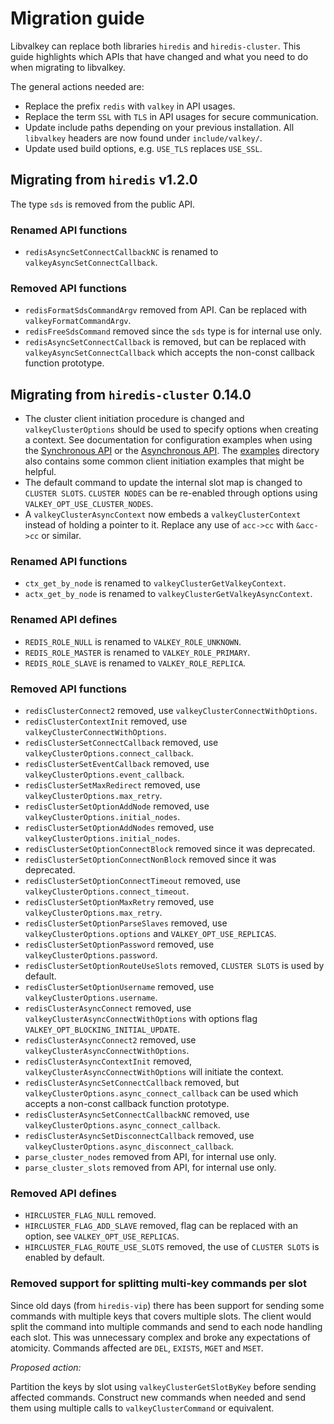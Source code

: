 # Migration guide

Libvalkey can replace both libraries `hiredis` and `hiredis-cluster`.
This guide highlights which APIs that have changed and what you need to do when migrating to libvalkey.

The general actions needed are:

* Replace the prefix `redis` with `valkey` in API usages.
* Replace the term `SSL` with `TLS` in API usages for secure communication.
* Update include paths depending on your previous installation.
  All `libvalkey` headers are now found under `include/valkey/`.
* Update used build options, e.g. `USE_TLS` replaces `USE_SSL`.

## Migrating from `hiredis` v1.2.0

The type `sds` is removed from the public API.

### Renamed API functions

* `redisAsyncSetConnectCallbackNC` is renamed to `valkeyAsyncSetConnectCallback`.

### Removed API functions

* `redisFormatSdsCommandArgv` removed from API. Can be replaced with `valkeyFormatCommandArgv`.
* `redisFreeSdsCommand` removed since the `sds` type is for internal use only.
* `redisAsyncSetConnectCallback` is removed, but can be replaced with `valkeyAsyncSetConnectCallback` which accepts the non-const callback function prototype.

## Migrating from `hiredis-cluster` 0.14.0

* The cluster client initiation procedure is changed and `valkeyClusterOptions`
  should be used to specify options when creating a context.
  See documentation for configuration examples when using the
  [Synchronous API](cluster.md#synchronous-api) or the
  [Asynchronous API](cluster.md#asynchronous-api).
  The [examples](../examples/) directory also contains some common client
  initiation examples that might be helpful.
* The default command to update the internal slot map is changed to `CLUSTER SLOTS`.
  `CLUSTER NODES` can be re-enabled through options using `VALKEY_OPT_USE_CLUSTER_NODES`.
* A `valkeyClusterAsyncContext` now embeds a `valkeyClusterContext` instead of
  holding a pointer to it. Replace any use of `acc->cc` with `&acc->cc` or similar.

### Renamed API functions

* `ctx_get_by_node` is renamed to `valkeyClusterGetValkeyContext`.
* `actx_get_by_node` is renamed to `valkeyClusterGetValkeyAsyncContext`.

### Renamed API defines

* `REDIS_ROLE_NULL` is renamed to `VALKEY_ROLE_UNKNOWN`.
* `REDIS_ROLE_MASTER` is renamed to `VALKEY_ROLE_PRIMARY`.
* `REDIS_ROLE_SLAVE` is renamed to `VALKEY_ROLE_REPLICA`.

### Removed API functions

* `redisClusterConnect2` removed, use `valkeyClusterConnectWithOptions`.
* `redisClusterContextInit` removed, use `valkeyClusterConnectWithOptions`.
* `redisClusterSetConnectCallback` removed, use `valkeyClusterOptions.connect_callback`.
* `redisClusterSetEventCallback` removed, use `valkeyClusterOptions.event_callback`.
* `redisClusterSetMaxRedirect` removed, use `valkeyClusterOptions.max_retry`.
* `redisClusterSetOptionAddNode` removed, use `valkeyClusterOptions.initial_nodes`.
* `redisClusterSetOptionAddNodes` removed, use `valkeyClusterOptions.initial_nodes`.
* `redisClusterSetOptionConnectBlock` removed since it was deprecated.
* `redisClusterSetOptionConnectNonBlock` removed since it was deprecated.
* `redisClusterSetOptionConnectTimeout` removed, use `valkeyClusterOptions.connect_timeout`.
* `redisClusterSetOptionMaxRetry` removed, use `valkeyClusterOptions.max_retry`.
* `redisClusterSetOptionParseSlaves` removed, use `valkeyClusterOptions.options` and `VALKEY_OPT_USE_REPLICAS`.
* `redisClusterSetOptionPassword` removed, use `valkeyClusterOptions.password`.
* `redisClusterSetOptionRouteUseSlots` removed, `CLUSTER SLOTS` is used by default.
* `redisClusterSetOptionUsername` removed, use `valkeyClusterOptions.username`.
* `redisClusterAsyncConnect` removed, use `valkeyClusterAsyncConnectWithOptions` with options flag `VALKEY_OPT_BLOCKING_INITIAL_UPDATE`.
* `redisClusterAsyncConnect2` removed, use `valkeyClusterAsyncConnectWithOptions`.
* `redisClusterAsyncContextInit` removed, `valkeyClusterAsyncConnectWithOptions` will initiate the context.
* `redisClusterAsyncSetConnectCallback` removed, but `valkeyClusterOptions.async_connect_callback` can be used which accepts a non-const callback function prototype.
* `redisClusterAsyncSetConnectCallbackNC` removed, use `valkeyClusterOptions.async_connect_callback`.
* `redisClusterAsyncSetDisconnectCallback` removed, use `valkeyClusterOptions.async_disconnect_callback`.
* `parse_cluster_nodes` removed from API, for internal use only.
* `parse_cluster_slots` removed from API, for internal use only.

### Removed API defines

* `HIRCLUSTER_FLAG_NULL` removed.
* `HIRCLUSTER_FLAG_ADD_SLAVE` removed, flag can be replaced with an option, see `VALKEY_OPT_USE_REPLICAS`.
* `HIRCLUSTER_FLAG_ROUTE_USE_SLOTS` removed, the use of `CLUSTER SLOTS` is enabled by default.

### Removed support for splitting multi-key commands per slot

Since old days (from `hiredis-vip`) there has been support for sending some commands with multiple keys that covers multiple slots.
The client would split the command into multiple commands and send to each node handling each slot.
This was unnecessary complex and broke any expectations of atomicity.
Commands affected are `DEL`, `EXISTS`, `MGET` and `MSET`.

_Proposed action:_

Partition the keys by slot using `valkeyClusterGetSlotByKey` before sending affected commands.
Construct new commands when needed and send them using multiple calls to `valkeyClusterCommand` or equivalent.
